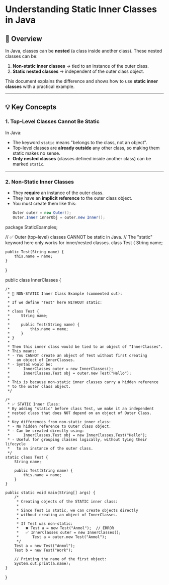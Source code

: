 # Understanding Static Inner Classes in Java

## 📌 Overview
In Java, classes can be **nested** (a class inside another class). These nested classes can be:
1. **Non-static inner classes** → tied to an instance of the outer class.
2. **Static nested classes** → independent of the outer class object.

This document explains the difference and shows how to use **static inner classes** with a practical example.

---

## 💡 Key Concepts

### 1. **Top-Level Classes Cannot Be Static**
In Java:
- The keyword `static` means "belongs to the class, not an object".
- Top-level classes are **already outside** any other class, so making them static makes no sense.
- **Only nested classes** (classes defined inside another class) can be marked `static`.

---

### 2. **Non-Static Inner Classes**
- They **require** an instance of the outer class.
- They have an **implicit reference** to the outer class object.
- You must create them like this:
  ```java
  Outer outer = new Outer();
  Outer.Inner innerObj = outer.new Inner();


package StaticExamples;

// ✅ Outer (top-level) classes CANNOT be static in Java.
// The "static" keyword here only works for inner/nested classes.
class Test {
    String name;

    public Test(String name) {
        this.name = name;
    }
}

public class InnerClasses {

    /*
     * 🚫 NON-STATIC Inner Class Example (commented out):
     *
     * If we define "Test" here WITHOUT static:
     *
     * class Test {
     *     String name;
     *
     *     public Test(String name) {
     *         this.name = name;
     *     }
     * }
     *
     * Then this inner class would be tied to an object of "InnerClasses".
     * This means:
     * - You CANNOT create an object of Test without first creating
     *   an object of InnerClasses.
     * - Syntax would be:
     *      InnerClasses outer = new InnerClasses();
     *      InnerClasses.Test obj = outer.new Test("Hello");
     *
     * This is because non-static inner classes carry a hidden reference
     * to the outer class object.
     */

    /*
     * ✅ STATIC Inner Class:
     * By adding "static" before class Test, we make it an independent
     * nested class that does NOT depend on an object of Outer Class.
     * 
     * Key differences from non-static inner class:
     * - No hidden reference to Outer class object.
     * - Can be created directly using:
     *      InnerClasses.Test obj = new InnerClasses.Test("Hello");
     * - Useful for grouping classes logically, without tying their lifecycle
     *   to an instance of the outer class.
     */
    static class Test {
        String name;

        public Test(String name) {
            this.name = name;
        }
    }

    public static void main(String[] args) {
        /*
         * Creating objects of the STATIC inner class:
         * 
         * Since Test is static, we can create objects directly
         * without creating an object of InnerClasses.
         *
         * If Test was non-static:
         *   ❌ Test a = new Test("Anmol");  // ERROR
         *   ✅ InnerClasses outer = new InnerClasses();
         *      Test a = outer.new Test("Anmol");
         */
        Test a = new Test("Anmol");
        Test b = new Test("Work");

        // Printing the name of the first object:
        System.out.print(a.name);
    }
}
